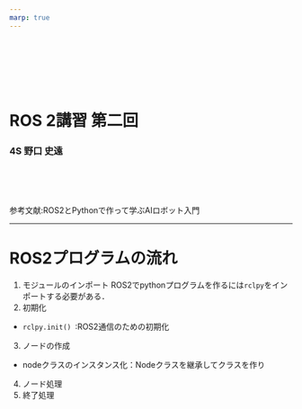 ```yaml
---
marp: true
---
```

<br> 
<br> 
<br> 
<br> 
<br> 


# ROS 2講習 第二回
### 4S 野口 史遠
<br> 
<br> 
<br> 
<br> 
参考文献:ROS2とPythonで作って学ぶAIロボット入門

---
# ROS2プログラムの流れ
1. モジュールのインポート
ROS2でpythonプログラムを作るには`rclpy`をインポートする必要がある．
2. 初期化
* `rclpy.init() `:ROS2通信のための初期化
3. ノードの作成
* nodeクラスのインスタンス化：Nodeクラスを継承してクラスを作り
4. ノード処理
5. 終了処理